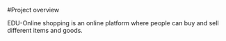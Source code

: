 #Project overview

EDU-Online shopping is an online platform where people can buy and sell different items and goods.
